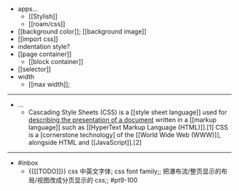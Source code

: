 - apps...
    - [[Stylish]]
    - [[roam/css]]
- [[background color]]; [[background image]]
- [[import css]]
- indentation style?
- [[page container]]
    - [[block container]]
- [[selector]]
- width
    - [[max width]];
- ---
- ...
    - Cascading Style Sheets (CSS) is a [[style sheet language]] used for [describing the presentation of a document](((8UTngpN0B))) written in a [[markup language]] such as [[HyperText Markup Language (HTML)]].[1] CSS is a [cornerstone technology] of the [[World Wide Web (WWW)]], alongside HTML and [[JavaScript]].[2]
- ---
- #inbox
    - {{[[TODO]]}} css 中英文字体; css font family;; 把瀑布流/整页显示的布局/视图改成分页显示的 css;; #pt9-100
